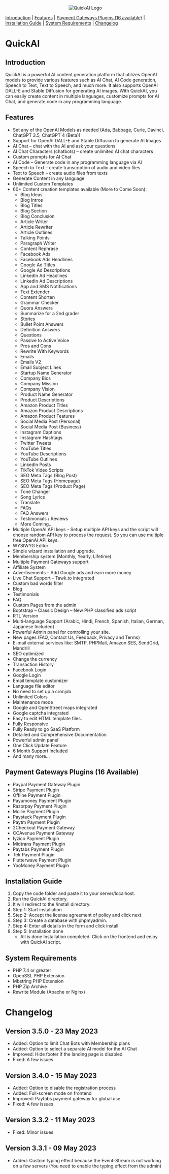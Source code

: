 <p align="center">
  <img src="https://i.imgur.com/uFXbYbI.png" alt="QuickAI Logo">
</p>

[Introduction](https://github.com/RenildoMarcioAI/quickai#introduction) | [Features](https://github.com/RenildoMarcioAI/quickai#features) | [Payment Gateways Plugins (16 available)](https://github.com/RenildoMarcioAI/quickai#payment-gateways-plugins-16-available) | [Installation Guide](https://github.com/RenildoMarcioAI/quickai#installation-guide) | [System Requirements](https://github.com/RenildoMarcioAI/quickai#system-requirements) | [Changelog](https://github.com/RenildoMarcioAI/quickai#changelog)

# QuickAI

## Introduction
QuickAI is a powerful AI content generation platform that utilizes OpenAI models to provide various features such as AI Chat, AI Code generation, Speech to Text, Text to Speech, and much more. It also supports OpenAI DALL-E and Stable Diffusion for generating AI images. With QuickAI, you can easily create content in multiple languages, customize prompts for AI Chat, and generate code in any programming language.

## Features
- Set any of the OpenAI Models as needed (Ada, Babbage, Curie, Davinci, ChatGPT 3.5, ChatGPT 4 (Beta))
- Support for OpenAI DALL-E and Stable Diffusion to generate AI Images
- AI Chat – chat with the AI and ask your questions
- AI Chat Characters (chatbots) – create unlimited AI chat characters
- Custom prompts for AI Chat
- AI Code – Generate code in any programming language via AI
- Speech to Text – create transcription of audio and video files
- Text to Speech – create audio files from texts
- Generate Content in any language
- Unlimited Custom Templates
- 60+ Content creation templates available (More to Come Soon):
  - Blog Ideas
  - Blog Intros
  - Blog Titles
  - Blog Section
  - Blog Conclusion
  - Article Writer
  - Article Rewriter
  - Article Outlines
  - Talking Points
  - Paragraph Writer
  - Content Rephrase
  - Facebook Ads
  - Facebook Ads Headlines
  - Google Ad Titles
  - Google Ad Descriptions
  - LinkedIn Ad Headlines
  - LinkedIn Ad Descriptions
  - App and SMS Notifications
  - Text Extender
  - Content Shorten
  - Grammar Checker
  - Quora Answers
  - Summarize for a 2nd grader
  - Stories
  - Bullet Point Answers
  - Definition Answers
  - Questions
  - Passive to Active Voice
  - Pros and Cons
  - Rewrite With Keywords
  - Emails
  - Emails V2
  - Email Subject Lines
  - Startup Name Generator
  - Company Bios
  - Company Mission
  - Company Vision
  - Product Name Generator
  - Product Descriptions
  - Amazon Product Titles
  - Amazon Product Descriptions
  - Amazon Product Features
  - Social Media Post (Personal)
  - Social Media Post (Business)
  - Instagram Captions
  - Instagram Hashtags
  - Twitter Tweets
  - YouTube Titles
  - YouTube Descriptions
  - YouTube Outlines
  - LinkedIn Posts
  - TikTok Video Scripts
  - SEO Meta Tags (Blog Post)
  - SEO Meta Tags (Homepage)
  - SEO Meta Tags (Product Page)
  - Tone Changer
  - Song Lyrics
  - Translate
  - FAQs
  - FAQ Answers
  - Testimonials / Reviews
  - More Coming…
- Multiple OpenAI API keys – Setup multiple API keys and the script will choose random API key to process the request. So you can use multiple free OpenAI API keys.
- WYSIWYG Editor
- Simple wizard installation and upgrade.
- Membership system (Monthly, Yearly, Lifetime)
- Multiple Payment Gateways support
- Affiliate System
- Advertisements – Add Google ads and earn more money
- Live Chat Support – Tawk.to integrated
- Custom bad words filter
- Blog
- Testimonials
- FAQ
- Custom Pages from the admin
- Bootstrap – Classic Design – New PHP classified ads script
- RTL Version
- Multi-language Support (Arabic, Hindi, French, Spanish, Italian, German, Japanese Included)
- Powerful Admin panel for controlling your site.
- New pages (FAQ, Contact Us, Feedback, Privacy and Terms)
- E-mail external services like: SMTP, PHPMail, Amazon SES, SendGrid, Mandrill
- SEO optimized
- Change the currency
- Transaction History
- Facebook Login
- Google Login
- Email template customizer
- Language file editor
- No need to set up a cronjob
- Unlimited Colors
- Maintenance mode
- Google and OpenStreet maps integrated
- Google captcha integrated
- Easy to edit HTML template files.
- Fully Responsive
- Fully Ready to go SaaS Platform
- Detailed and Comprehensive Documentation
- Powerful admin panel
- One Click Update Feature
- 6 Month Support Included
- And many more…

## Payment Gateways Plugins (16 Available)
- Paypal Payment Gateway Plugin
- Stripe Payment Plugin
- Offline Payment Plugin
- Payumoney Payment Plugin
- Razorpay Payment Plugin
- Mollie Payment Plugin
- Paystack Payment Plugin
- Paytm Payment Plugin
- 2Checkout Payment Gateway
- CCAvenue Payment Gateway
- Iyzico Payment Plugin
- Midtrans Payment Plugin
- Paytabs Payment Plugin
- Telr Payment Plugin
- Flutterwave Payment Plugin
- YooMoney Payment Plugin

## Installation Guide
1. Copy the code folder and paste it to your server/localhost.
2. Run the QuickAI directory.
3. It will redirect to the /install directory.
4. Step 1: Start installation
5. Step 2: Accept the license agreement of policy and click next.
6. Step 3: Create a database with phpmyadmin.
7. Step 4: Enter all details in the form and click install
8. Step 5: Installation done
   - All is done Installation completed. Click on the frontend and enjoy with QuickAI script.

## System Requirements
- PHP 7.4 or greater
- OpenSSL PHP Extension
- Mbstring PHP Extension
- PHP Zip Archive
- Rewrite Module (Apache or Nginx)

# Changelog

## Version 3.5.0 - 23 May 2023
- Added: Option to limit Chat Bots with Membership plans
- Added: Option to select a separate AI model for the AI Chat
- Improved: Hide footer if the landing page is disabled
- Fixed: A few issues

## Version 3.4.0 - 15 May 2023
- Added: Option to disable the registration process
- Added: Full-screen mode on frontend
- Improved: Paytabs payment gateway for global use
- Fixed: A few issues

## Version 3.3.2 - 11 May 2023
- Fixed: Minor issues

## Version 3.3.1 - 09 May 2023
- Added: Custom typing effect because the Event-Stream is not working on a few servers (You need to enable the typing effect from the admin)

